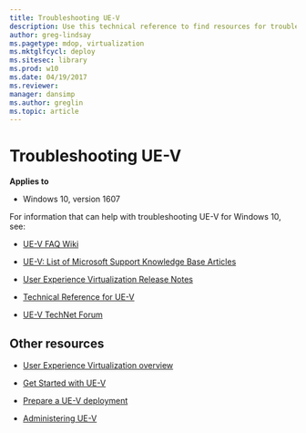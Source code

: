 ```yaml
---
title: Troubleshooting UE-V
description: Use this technical reference to find resources for troubleshooting User Experience Virtualization (UE-V) for Windows 10.
author: greg-lindsay
ms.pagetype: mdop, virtualization
ms.mktglfcycl: deploy
ms.sitesec: library
ms.prod: w10
ms.date: 04/19/2017
ms.reviewer: 
manager: dansimp
ms.author: greglin
ms.topic: article
---
```



# Troubleshooting UE-V

**Applies to**
-   Windows 10, version 1607


For information that can help with troubleshooting UE-V for Windows 10, see:

- [UE-V FAQ Wiki](https://social.technet.microsoft.com/wiki/contents/articles/35333.ue-v-important-changes-in-ue-v-functionality-after-the-windows-10-anniversary-update.aspx)

- [UE-V: List of Microsoft Support Knowledge Base Articles](https://social.technet.microsoft.com/wiki/contents/articles/14271.ue-v-list-of-microsoft-support-knowledge-base-articles.aspx)

- [User Experience Virtualization Release Notes](uev-release-notes-1607.md)

- [Technical Reference for UE-V](uev-technical-reference.md)

- [UE-V TechNet Forum](https://social.technet.microsoft.com/Forums/en-us/home?forum=mdopuev&filter=alltypes&sort=lastpostdesc)

## Other resources

-   [User Experience Virtualization overview](uev-for-windows.md)

-   [Get Started with UE-V](uev-getting-started.md)

-   [Prepare a UE-V deployment](uev-prepare-for-deployment.md)

-   [Administering UE-V](uev-administering-uev.md)




